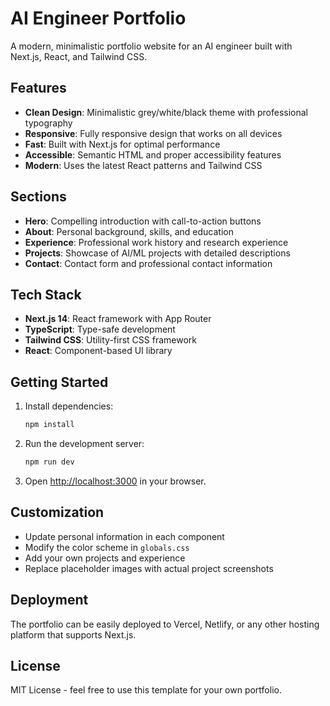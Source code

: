 # AI Engineer Portfolio

A modern, minimalistic portfolio website for an AI engineer built with Next.js, React, and Tailwind CSS.

## Features

- **Clean Design**: Minimalistic grey/white/black theme with professional typography
- **Responsive**: Fully responsive design that works on all devices
- **Fast**: Built with Next.js for optimal performance
- **Accessible**: Semantic HTML and proper accessibility features
- **Modern**: Uses the latest React patterns and Tailwind CSS

## Sections

- **Hero**: Compelling introduction with call-to-action buttons
- **About**: Personal background, skills, and education
- **Experience**: Professional work history and research experience
- **Projects**: Showcase of AI/ML projects with detailed descriptions
- **Contact**: Contact form and professional contact information

## Tech Stack

- **Next.js 14**: React framework with App Router
- **TypeScript**: Type-safe development
- **Tailwind CSS**: Utility-first CSS framework
- **React**: Component-based UI library

## Getting Started

1. Install dependencies:
   ```bash
   npm install
   ```

2. Run the development server:
   ```bash
   npm run dev
   ```

3. Open [http://localhost:3000](http://localhost:3000) in your browser.

## Customization

- Update personal information in each component
- Modify the color scheme in `globals.css`
- Add your own projects and experience
- Replace placeholder images with actual project screenshots

## Deployment

The portfolio can be easily deployed to Vercel, Netlify, or any other hosting platform that supports Next.js.

## License

MIT License - feel free to use this template for your own portfolio.
